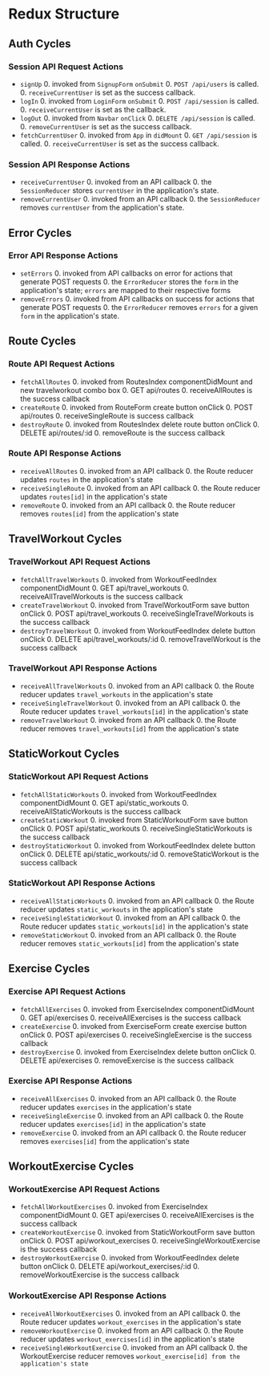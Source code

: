 # Redux Structure

## Auth Cycles

### Session API Request Actions

* `signUp`
  0. invoked from `SignupForm` `onSubmit`
  0. `POST /api/users` is called.
  0. `receiveCurrentUser` is set as the success callback.
* `logIn`
  0. invoked from `LoginForm` `onSubmit`
  0. `POST /api/session` is called.
  0. `receiveCurrentUser` is set as the callback.
* `logOut`
  0. invoked from `Navbar` `onClick`
  0. `DELETE /api/session` is called.
  0. `removeCurrentUser` is set as the success callback.
* `fetchCurrentUser`
  0. invoked from `App` in `didMount`
  0. `GET /api/session` is called.
  0. `receiveCurrentUser` is set as the success callback.

### Session API Response Actions

* `receiveCurrentUser`
  0. invoked from an API callback
  0. the `SessionReducer` stores `currentUser` in the application's state.
* `removeCurrentUser`
  0. invoked from an API callback
  0. the `SessionReducer` removes `currentUser` from the application's state.

## Error Cycles

### Error API Response Actions
* `setErrors`
  0. invoked from API callbacks on error for actions that generate POST requests
  0. the `ErrorReducer` stores the `form` in the application's state; `errors` are mapped to their respective forms
* `removeErrors`
  0. invoked from API callbacks on success for actions that generate POST requests
  0. the `ErrorReducer` removes `errors` for a given `form` in the application's state.

## Route Cycles

### Route API Request Actions
* `fetchAllRoutes`
  0. invoked from RoutesIndex componentDidMount and new travelworkout combo box
  0. GET api/routes
  0. receiveAllRoutes is the success callback
* `createRoute`
  0. invoked from RouteForm create button onClick
  0. POST api/routes
  0. receiveSingleRoute is success callback
* `destroyRoute`
  0. invoked from RoutesIndex delete route button onClick
  0. DELETE api/routes/:id
  0. removeRoute is the success callback

### Route API Response Actions
* `receiveAllRoutes`
  0. invoked from an API callback
  0. the Route reducer updates `routes` in the application's state
* `receiveSingleRoute`
  0. invoked from an API callback
  0. the Route reducer updates `routes[id]` in the application's state
* `removeRoute`
  0. invoked from an API callback
  0. the Route reducer removes `routes[id]` from the application's state

## TravelWorkout Cycles

### TravelWorkout API Request Actions
* `fetchAllTravelWorkouts`
  0. invoked from WorkoutFeedIndex componentDidMount
  0. GET api/travel_workouts
  0. receiveAllTravelWorkouts is the success callback
* `createTravelWorkout`
  0. invoked from TravelWorkoutForm save button onClick
  0. POST api/travel_workouts
  0. receiveSingleTravelWorkouts is the success callback
* `destroyTravelWorkout`
  0. invoked from WorkoutFeedIndex delete button onClick
  0. DELETE api/travel_workouts/:id
  0. removeTravelWorkout is the success callback

### TravelWorkout API Response Actions
* `receiveAllTravelWorkouts`
  0. invoked from an API callback
  0. the Route reducer updates `travel_workouts` in the application's state
* `receiveSingleTravelWorkout`
  0. invoked from an API callback
  0. the Route reducer updates `travel_workouts[id]` in the application's state
* `removeTravelWorkout`
  0. invoked from an API callback
  0. the Route reducer removes `travel_workouts[id]` from the application's state

## StaticWorkout Cycles

### StaticWorkout API Request Actions
* `fetchAllStaticWorkouts`
  0. invoked from WorkoutFeedIndex componentDidMount
  0. GET api/static_workouts
  0. receiveAllStaticWorkouts is the success callback
* `createStaticWorkout`
  0. invoked from StaticWorkoutForm save button onClick
  0. POST api/static_workouts
  0. receiveSingleStaticWorkouts is the success callback
* `destroyStaticWorkout`
  0. invoked from WorkoutFeedIndex delete button onClick
  0. DELETE api/static_workouts/:id
  0. removeStaticWorkout is the success callback

### StaticWorkout API Response Actions
* `receiveAllStaticWorkouts`
  0. invoked from an API callback
  0. the Route reducer updates `static_workouts` in the application's state
* `receiveSingleStaticWorkout`
  0. invoked from an API callback
  0. the Route reducer updates `static_workouts[id]` in the application's state
* `removeStaticWorkout`
  0. invoked from an API callback
  0. the Route reducer removes `static_workouts[id]` from the application's state

## Exercise Cycles

### Exercise API Request Actions
* `fetchAllExercises`
  0. invoked from ExerciseIndex componentDidMount
  0. GET api/exercises
  0. receiveAllExercises is the success callback
* `createExercise`
  0. invoked from ExerciseForm create exercise button onClick
  0. POST api/exercises
  0. receiveSingleExercise is the success callback
* `destroyExercise`
  0. invoked from ExerciseIndex delete button onClick
  0. DELETE api/exercises
  0. removeExercise is the success callback

### Exercise API Response Actions
* `receiveAllExercises`
  0. invoked from an API callback
  0. the Route reducer updates `exercises` in the application's state
* `receiveSingleExercise`
  0. invoked from an API callback
  0. the Route reducer updates `exercises[id]` in the application's state
* `removeExercise`
  0. invoked from an API callback
  0. the Route reducer removes `exercises[id]` from the application's state

## WorkoutExercise Cycles

### WorkoutExercise API Request Actions
* `fetchAllWorkoutExercises`
  0. invoked from ExerciseIndex componentDidMount
  0. GET api/exercises
  0. receiveAllExercises is the success callback
* `createWorkoutExercise`
  0. invoked from StaticWorkoutForm save button onClick
  0. POST api/workout_exercises
  0. receiveSingleWorkoutExercise is the success callback
* `destroyWorkoutExercise`
  0. invoked from WorkoutFeedIndex delete button onClick
  0. DELETE api/workout_exercises/:id
  0. removeWorkoutExercise is the success callback

### WorkoutExercise API Response Actions
* `receiveAllWorkoutExercises`
  0. invoked from an API callback
  0. the Route reducer updates `workout_exercises` in the application's state
* `removeWorkoutExercise`
  0. invoked from an API callback
  0. the Route reducer updates `workout_exercises[id]` in the application's state
* `receiveSingleWorkoutExercise`
  0. invoked from an API callback
  0. the WorkoutExercise reducer removes `workout_exercise[id] from the application's state`
